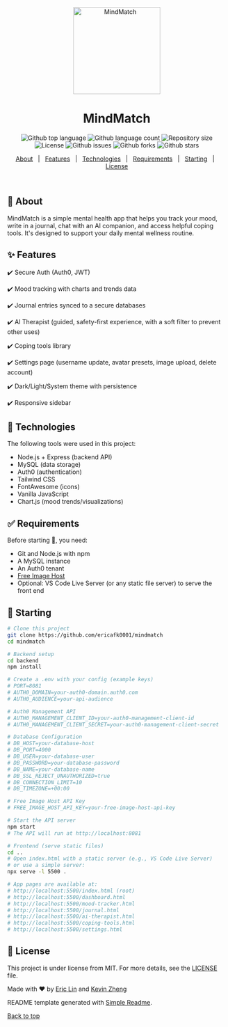 <div align="center" id="top"> 
  <img src="https://hc-cdn.hel1.your-objectstorage.com/s/v3/78d550141e4ac2c1ac1f2fff3edbfc9f074e714b_new_project_6_.png" alt="MindMatch" width="200"/>

</div>

<h1 align="center">MindMatch</h1>

<p align="center">
  <img alt="Github top language" src="https://img.shields.io/github/languages/top/ericafk0001/mindmatch?color=56BEB8">

  <img alt="Github language count" src="https://img.shields.io/github/languages/count/ericafk0001/mindmatch?color=56BEB8">

  <img alt="Repository size" src="https://img.shields.io/github/repo-size/ericafk0001/mindmatch?color=56BEB8">

  <img alt="License" src="https://img.shields.io/github/license/ericafk0001/mindmatch?color=56BEB8">

  <img alt="Github issues" src="https://img.shields.io/github/issues/ericafk0001/mindmatch?color=56BEB8" />

  <img alt="Github forks" src="https://img.shields.io/github/forks/ericafk0001/mindmatch?color=56BEB8" />

  <img alt="Github stars" src="https://img.shields.io/github/stars/ericafk0001/mindmatch?color=56BEB8" /> 
</p>

<p align="center">
  <a href="#dart-about">About</a> &#xa0; | &#xa0; 
  <a href="#sparkles-features">Features</a> &#xa0; | &#xa0;
  <a href="#rocket-technologies">Technologies</a> &#xa0; | &#xa0;
  <a href="#white_check_mark-requirements">Requirements</a> &#xa0; | &#xa0;
  <a href="#checkered_flag-starting">Starting</a> &#xa0; | &#xa0;
  <a href="#memo-license">License</a>
</p>

<br>

## :dart: About

MindMatch is a simple mental health app that helps you track your mood, write in a journal, chat with an AI companion, and access helpful coping tools. It's designed to support your daily mental wellness routine.

## :sparkles: Features

:heavy_check_mark: Secure Auth (Auth0, JWT)

:heavy_check_mark: Mood tracking with charts and trends data

:heavy_check_mark: Journal entries synced to a secure databases

:heavy_check_mark: AI Therapist (guided, safety-first experience, with a soft filter to prevent other uses)

:heavy_check_mark: Coping tools library

:heavy_check_mark: Settings page (username update, avatar presets, image upload, delete account)

:heavy_check_mark: Dark/Light/System theme with persistence

:heavy_check_mark: Responsive sidebar

## :rocket: Technologies

The following tools were used in this project:

- Node.js + Express (backend API)
- MySQL (data storage)
- Auth0 (authentication)
- Tailwind CSS
- FontAwesome (icons)
- Vanilla JavaScript
- Chart.js (mood trends/visualizations)

## :white_check_mark: Requirements

Before starting :checkered_flag:, you need:

- Git and Node.js with npm
- A MySQL instance
- An Auth0 tenant
- [Free Image Host](https://freeimage.host/)
- Optional: VS Code Live Server (or any static file server) to serve the front end

## :checkered_flag: Starting

```bash
# Clone this project
git clone https://github.com/ericafk0001/mindmatch
cd mindmatch

# Backend setup
cd backend
npm install

# Create a .env with your config (example keys)
# PORT=8081
# AUTH0_DOMAIN=your-auth0-domain.auth0.com
# AUTH0_AUDIENCE=your-api-audience

# Auth0 Management API
# AUTH0_MANAGEMENT_CLIENT_ID=your-auth0-management-client-id
# AUTH0_MANAGEMENT_CLIENT_SECRET=your-auth0-management-client-secret

# Database Configuration
# DB_HOST=your-database-host
# DB_PORT=4000
# DB_USER=your-database-user
# DB_PASSWORD=your-database-password
# DB_NAME=your-database-name
# DB_SSL_REJECT_UNAUTHORIZED=true
# DB_CONNECTION_LIMIT=10
# DB_TIMEZONE=+00:00

# Free Image Host API Key
# FREE_IMAGE_HOST_API_KEY=your-free-image-host-api-key

# Start the API server
npm start
# The API will run at http://localhost:8081

# Frontend (serve static files)
cd ..
# Open index.html with a static server (e.g., VS Code Live Server)
# or use a simple server:
npx serve -l 5500 .

# App pages are available at:
# http://localhost:5500/index.html (root)
# http://localhost:5500/dashboard.html
# http://localhost:5500/mood-tracker.html
# http://localhost:5500/journal.html
# http://localhost:5500/ai-therapist.html
# http://localhost:5500/coping-tools.html
# http://localhost:5500/settings.html
```

## :memo: License

This project is under license from MIT. For more details, see the [LICENSE](LICENSE) file.

Made with :heart: by <a href="https://github.com/ericafk0001" target="_blank">Eric Lin</a> and <a href="https://github.com/x1yl" target="_blank">Kevin Zheng</a>

README template generated with <a href="https://marketplace.visualstudio.com/items?itemName=maurodesouza.vscode-simple-readme">Simple Readme</a>.


<a href="#top">Back to top

